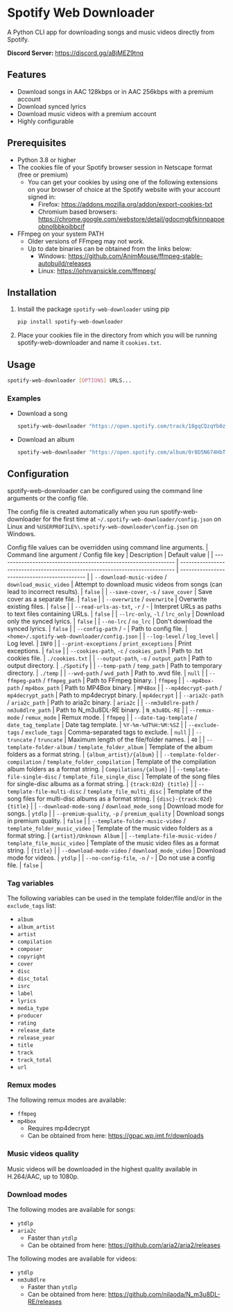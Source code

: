# Spotify Web Downloader
A Python CLI app for downloading songs and music videos directly from Spotify.

**Discord Server:** https://discord.gg/aBjMEZ9tnq

## Features
* Download songs in AAC 128kbps or in AAC 256kbps with a premium account
* Download synced lyrics
* Download music videos with a premium account
* Highly configurable

## Prerequisites
* Python 3.8 or higher
* The cookies file of your Spotify browser session in Netscape format (free or premium)
    * You can get your cookies by using one of the following extensions on your browser of choice at the Spotify website with your account signed in:
        * Firefox: https://addons.mozilla.org/addon/export-cookies-txt
        * Chromium based browsers: https://chrome.google.com/webstore/detail/gdocmgbfkjnnpapoeobnolbbkoibbcif
* FFmpeg on your system PATH
    * Older versions of FFmpeg may not work.
    * Up to date binaries can be obtained from the links below:
        * Windows: https://github.com/AnimMouse/ffmpeg-stable-autobuild/releases
        * Linux: https://johnvansickle.com/ffmpeg/

## Installation
1. Install the package `spotify-web-downloader` using pip
    ```bash
    pip install spotify-web-downloader
    ```
2. Place your cookies file in the directory from which you will be running spotify-web-downloader and name it `cookies.txt`.

## Usage
```bash
spotify-web-downloader [OPTIONS] URLS...
```

### Examples
* Download a song
    ```bash
    spotify-web-downloader "https://open.spotify.com/track/18gqCQzqYb0zvurQPlRkpo"
    ```
* Download an album
    ```bash
    spotify-web-downloader "https://open.spotify.com/album/0r8D5N674HbTXlR3zNxeU1"
    ```

## Configuration
spotify-web-downloader can be configured using the command line arguments or the config file.

The config file is created automatically when you run spotify-web-downloader for the first time at `~/.spotify-web-downloader/config.json` on Linux and `%USERPROFILE%\.spotify-web-downloader\config.json` on Windows.

Config file values can be overridden using command line arguments.
| Command line argument / Config file key                         | Description                                                                  | Default value                                |
| --------------------------------------------------------------- | ---------------------------------------------------------------------------- | -------------------------------------------- |
| `--download-music-video` / `download_music_video`               | Attempt to download music videos from songs (can lead to incorrect results). | `false`                                      |
| `--save-cover`, `-s` / `save_cover`                             | Save cover as a separate file.                                               | `false`                                      |
| `--overwrite` / `overwrite`                                     | Overwrite existing files.                                                    | `false`                                      |
| `--read-urls-as-txt`, `-r` / -                                  | Interpret URLs as paths to text files containing URLs.                       | `false`                                      |
| `--lrc-only`, `-l` / `lrc_only`                                 | Download only the synced lyrics.                                             | `false`                                      |
| `--no-lrc` / `no_lrc`                                           | Don't download the synced lyrics.                                            | `false`                                      |
| `--config-path` / -                                             | Path to config file.                                                         | `<home>/.spotify-web-downloader/config.json` |
| `--log-level` / `log_level`                                     | Log level.                                                                   | `INFO`                                       |
| `--print-exceptions` / `print_exceptions`                       | Print exceptions.                                                            | `false`                                      |
| `--cookies-path`, `-c` / `cookies_path`                         | Path to .txt cookies file.                                                   | `./cookies.txt`                              |
| `--output-path`, `-o` / `output_path`                           | Path to output directory.                                                    | `./Spotify`                                  |
| `--temp-path` / `temp_path`                                     | Path to temporary directory.                                                 | `./temp`                                     |
| `--wvd-path` / `wvd_path`                                       | Path to .wvd file.                                                           | `null`                                       |
| `--ffmpeg-path` / `ffmpeg_path`                                 | Path to FFmpeg binary.                                                       | `ffmpeg`                                     |
| `--mp4box-path` / `mp4box_path`                                 | Path to MP4Box binary.                                                       | `MP4Box`                                     |
| `--mp4decrypt-path` / `mp4decrypt_path`                         | Path to mp4decrypt binary.                                                   | `mp4decrypt`                                 |
| `--aria2c-path` / `aria2c_path`                                 | Path to aria2c binary.                                                       | `aria2c`                                     |
| `--nm3u8dlre-path` / `nm3u8dlre_path`                           | Path to N_m3u8DL-RE binary.                                                  | `N_m3u8DL-RE`                                |
| `--remux-mode` / `remux_mode`                                   | Remux mode.                                                                  | `ffmpeg`                                     |
| `--date-tag-template` / `date_tag_template`                     | Date tag template.                                                           | `%Y-%m-%dT%H:%M:%SZ`                         |
| `--exclude-tags` / `exclude_tags`                               | Comma-separated tags to exclude.                                             | `null`                                       |
| `--truncate` / `truncate`                                       | Maximum length of the file/folder names.                                     | `40`                                         |
| `--template-folder-album` / `template_folder_album`             | Template of the album folders as a format string.                            | `{album_artist}/{album}`                     |
| `--template-folder-compilation` / `template_folder_compilation` | Template of the compilation album folders as a format string.                | `Compilations/{album}`                       |
| `--template-file-single-disc` / `template_file_single_disc`     | Template of the song files for single-disc albums as a format string.        | `{track:02d} {title}`                        |
| `--template-file-multi-disc` / `template_file_multi_disc`       | Template of the song files for multi-disc albums as a format string.         | `{disc}-{track:02d} {title}`                 |
| `--download-mode-song` / `download_mode_song`                   | Download mode for songs.                                                     | `ytdlp`                                      |
| `--premium-quality`, `-p` / `premium_quality`                   | Download songs in premium quality.                                           | `false`                                      |
| `--template-folder-music-video` / `template_folder_music_video` | Template of the music video folders as a format string.                      | `{artist}/Unknown Album`                     |
| `--template-file-music-video` / `template_file_music_video`     | Template of the music video files as a format string.                        | `{title}`                                    |
| `--download-mode-video` / `download_mode_video`                 | Download mode for videos.                                                    | `ytdlp`                                      |
| `--no-config-file`, `-n` / -                                    | Do not use a config file.                                                    | `false`                                      |


### Tag variables
The following variables can be used in the template folder/file and/or in the `exclude_tags` list:
- `album`
- `album_artist`
- `artist`
- `compilation`
- `composer`
- `copyright`
- `cover`
- `disc`
- `disc_total`
- `isrc`
- `label`
- `lyrics`
- `media_type`
- `producer`
- `rating`
- `release_date`
- `release_year`
- `title`
- `track`
- `track_total`
- `url`
  
### Remux modes
The following remux modes are available:
* `ffmpeg`
* `mp4box`
    * Requires mp4decrypt
    * Can be obtained from here: https://gpac.wp.imt.fr/downloads

### Music videos quality
Music videos will be downloaded in the highest quality available in H.264/AAC, up to 1080p.

### Download modes
The following modes are available for songs:
* `ytdlp`
* `aria2c`
    * Faster than `ytdlp`
    * Can be obtained from here: https://github.com/aria2/aria2/releases

The following modes are available for videos:
* `ytdlp`
* `nm3u8dlre`
    * Faster than `ytdlp`
    * Can be obtained from here: https://github.com/nilaoda/N_m3u8DL-RE/releases
